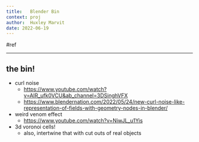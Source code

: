```yaml
---
title:   Blender Bin
context: proj
author:  Huxley Marvit
date: 2022-06-19
---
```


#ref 
***



## the bin!
- curl noise
	- https://www.youtube.com/watch?v=AIR_ufk0VCU&ab_channel=3DSinghVFX
	- https://www.blendernation.com/2022/05/24/new-curl-noise-like-representation-of-fields-with-geometry-nodes-in-blender/
- weird venom effect
	- https://www.youtube.com/watch?v=NiwJL_u1Yis
- 3d voronoi cells!
	- also, intertwine that with cut outs of real objects